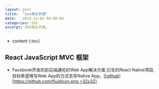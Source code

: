 ```yaml
---
layout: post
title:  "ios相关开源"
date:   2015-12-04 09:08:00
categories: IOS
excerpt: IOS相关开源。
---
```


* content
{:toc}

## React JavaScript MVC 框架
- Facebook开发的前后端通吃的Web App解决方案,衍生的React Native项目,目标希望用写Web App的方式去写Native App。[![github][https://github.com/fluidicon.png =32x32]](https://github.com/facebook/react)

